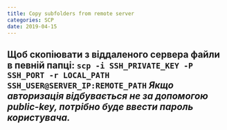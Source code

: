 ```yaml
---
title: Copy subfolders from remote server
categories: SCP
date: 2019-04-15
---
```


**Щоб скопіювати з віддаленого сервера файли в певній папці:**
`scp -i SSH_PRIVATE_KEY -P SSH_PORT -r LOCAL_PATH SSH_USER@SERVER_IP:REMOTE_PATH`
_Якщо авторизація відбувається не за допомогою public-key, потрібно буде ввести пароль користувача._
-----